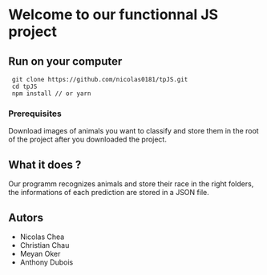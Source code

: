 # Welcome to our functionnal JS project

## Run on your computer

```
 git clone https://github.com/nicolas0181/tpJS.git
 cd tpJS
 npm install // or yarn
```
### Prerequisites
Download images of animals you want to classify and store them in the root of the project after you downloaded the project.


## What it does ?
Our programm recognizes animals and store their race in the right folders, the informations of each prediction are stored in a JSON file.

## Autors

- Nicolas Chea
- Christian Chau
- Meyan Oker
- Anthony Dubois
